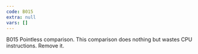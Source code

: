 ```yaml
---
code: B015
extra: null
vars: []
---
```


B015 Pointless comparison. This comparison does nothing but wastes CPU instructions. Remove it.